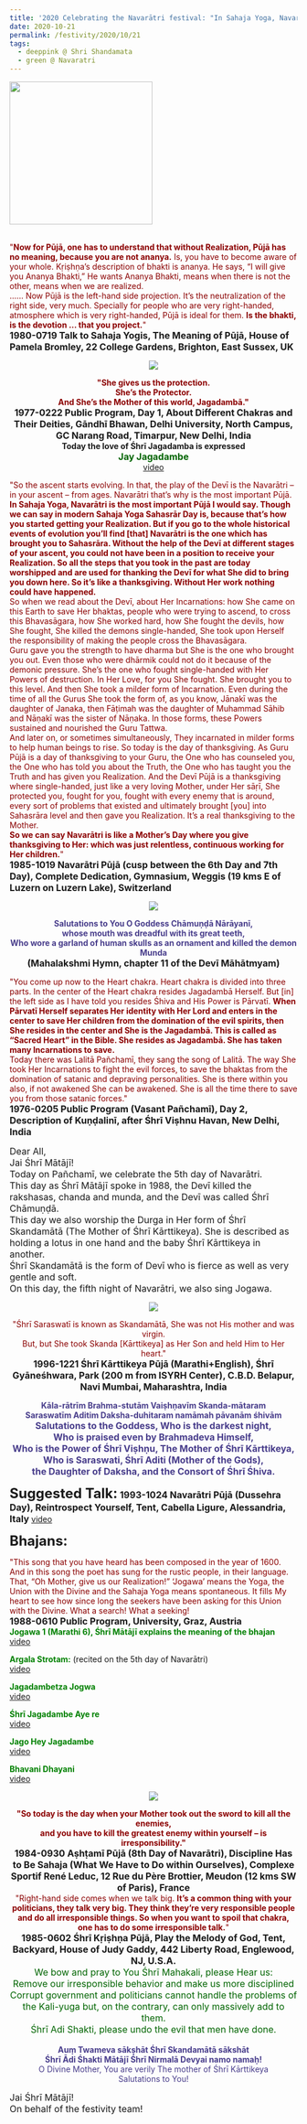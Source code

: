 ```yaml
---
title: '2020 Celebrating the Navarātri festival: "In Sahaja Yoga, Navarātri is the most important Pūjā I would say ...... Navarātri is the one which has brought you to Sahasrāra." '
date: 2020-10-21
permalink: /festivity/2020/10/21
tags:
  - deeppink @ Shri Shandamata
  - green @ Navaratri
---
```


<div style="text-align: left"><img src="/images/image00.png" width="250" /></div><br>

<p>
<font color="DarkRed">"<b>Now for Pūjā, one has to understand that without Realization, Pūjā has no meaning, because you are not ananya.</b> Is, you have to become aware of your whole. Kṛiṣhṇa’s description of bhakti is ananya. He says, “I will give you Ananya Bhakti,” He wants Ananya Bhakti, means when there is not the other, means when we are realized.<br>
...... Now Pūjā is the left-hand side projection. It’s the neutralization of the right side, very much. Specially for people who are very right-handed, atmosphere which is very right-handed, Pūjā is ideal for them. <b>Is the bhakti, is the devotion ... that you project.</b>"</font><br>
<font size="+0"><b>1980-0719 Talk to Sahaja Yogis, The Meaning of Pūjā, House of Pamela Bromley, 22 College Gardens, Brighton, East Sussex, UK</b></font>
</p>

<div style="text-align: center"><img src="/images/image524.png" /></div>

<p style=" text-align:center;">
<font color="DarkRed"><b>"She gives us the protection.<br>
She’s the Protector.<br>
And She’s the Mother of this world, Jagadambā."</b></font><br>
<font size="+0"><b>1977-0222 Public Program, Day 1, About Different Chakras and Their Deities, Gāndhī Bhawan, Delhi University, North Campus, GC Narang Road, Timarpur, New Delhi, India</b></font><br>
<b>Today the love of Śhrī Jagadamba is expressed</b><br>
<font size="+0"><font color="DarkGreen"><b>Jay Jagadambe</b></font></font><br>
<a href="https://www.youtube.com/watch?v=Mb2BG7DbhwY&ab_channel=SahajaYoga">video</a>
</p>

<p>
<font color="DarkRed">"So the ascent starts evolving. In that, the play of the Devī is the Navarātri – in your ascent – from ages. Navarātri that’s why is the most important Pūjā. <b>In Sahaja Yoga, Navarātri is the most important Pūjā I would say. Though we can say in modern Sahaja Yoga Sahasrār Day is, because that’s how you started getting your Realization. But if you go to the whole historical events of evolution you’ll find [that] Navarātri is the one which has brought you to Sahasrāra. Without the help of the Devī at different stages of your ascent, you could not have been in a position to receive your Realization. So all the steps that you took in the past are today worshipped and are used for thanking the Devī for what She did to bring you down here. So it’s like a thanksgiving. Without Her work nothing could have happened.</b><br>
So when we read about the Devī, about Her Incarnations: how She came on this Earth to save Her bhaktas, people who were trying to ascend, to cross this Bhavasāgara, how She worked hard, how She fought the devils, how She fought, She killed the demons single-handed, She took upon Herself the responsibility of making the people cross the Bhavasāgara.<br>
Guru gave you the strength to have dharma but She is the one who brought you out. Even those who were dhārmik could not do it because of the demonic pressure. She’s the one who fought single-handed with Her Powers of destruction. In Her Love, for you She fought. She brought you to this level. And then She took a milder form of Incarnation. Even during the time of all the Gurus She took the form of, as you know, Jānakī was the daughter of Janaka, then Fāṭimah was the daughter of Muhammad Sāhib and Nāṇakī was the sister of Nāṇaka. In those forms, these Powers sustained and nourished the Guru Tattwa.<br>
And later on, or sometimes simultaneously, They incarnated in milder forms to help human beings to rise. So today is the day of thanksgiving. As Guru Pūjā is a day of thanksgiving to your Guru, the One who has counseled you, the One who has told you about the Truth, the One who has taught you the Truth and has given you Realization. And the Devī Pūjā is a thanksgiving where single-handed, just like a very loving Mother, under Her sāṛī, She protected you, fought for you, fought with every enemy that is around, every sort of problems that existed and ultimately brought [you] into Sahasrāra level and then gave you Realization. It’s a real thanksgiving to the Mother.<br>
<b>So we can say Navarātri is like a Mother’s Day where you give thanksgiving to Her: which was just relentless, continuous working for Her children.</b>"</font><br>
<font size="+0"><b>1985-1019 Navarātri Pūjā (cusp between the 6th Day and 7th Day), Complete Dedication, Gymnasium, Weggis (19 kms E of Luzern on Luzern Lake), Switzerland</b></font>
</p>

<div style="text-align: center"><img src="/images/image525.png" /></div>

<p style="text-align:center;">
<font color="DarkSlateBlue"><b>Salutations to You O Goddess Chāmuṇḍā Nārāyanī,<br>
whose mouth was dreadful with its great teeth,<br>
Who wore a garland of human skulls as an ornament and killed the demon Munda</b></font><br>
<font size="+0"><b>(Mahalakshmi Hymn, chapter 11 of the Devī Māhātmyam)</b></font>
</p>

<p>
<font color="DarkRed">"You come up now to the Heart chakra. Heart chakra is divided into three parts. In the center of the Heart chakra resides Jagadambā Herself. But [in] the left side as I have told you resides Śhiva and His Power is Pārvatī. <b>When Pārvatī Herself separates Her identity with Her Lord and enters in the center to save Her children from the domination of the evil spirits, then She resides in the center and She is the Jagadambā. This is called as “Sacred Heart” in the Bible. She resides as Jagadambā. She has taken many Incarnations to save.</b><br>
Today there was Lalitā Pañchamī, they sang the song of Lalitā. The way She took Her Incarnations to fight the evil forces, to save the bhaktas from the domination of satanic and depraving personalities. She is there within you also, if not awakened She can be awakened. She is all the time there to save you from those satanic forces."</font><br>
<font size="+0"><b>1976-0205 Public Program (Vasant Pañchamī), Day 2, Description of Kuṇḍalinī, after Śhrī Viṣhnu Havan, New Delhi, India</b></font>
</p>

<p>
<font size="+0">Dear All,<br>
Jai Śhrī Mātājī!<br>
Today on Pañchamī, we celebrate the 5th day of Navarātri.<br>
This day as Śhrī Mātājī spoke in 1988, the Devī killed the rakshasas, chanda and munda, and the Devī was called Śhrī Chāmuṇḍā.<br>
This day we also worship the Durga in Her form of Śhrī Skandamātā (The Mother of Śhrī Kārttikeya). She is described as holding a lotus in one hand and the baby Śhrī Kārttikeya in another.<br>
Śhrī Skandamātā is the form of Devī who is fierce as well as very gentle and soft.<br>
On this day, the fifth night of Navarātri, we also sing Jogawa.</font><br>
</p>

<div style="text-align: center"><img src="/images/image526.png" /></div>

<p style="text-align:center;">
<font color="DarkRed">"Śhrī Saraswatī is known as Skandamātā, She was not His mother and was virgin.<br> 
But, but She took Skanda [Kārttikeya] as Her Son and held Him to Her heart."</font><br>
<font size="+0"><b>1996-1221 Śhrī Kārttikeya Pūjā (Marathi+English), Śhrī Gyāneśhwara, Park (200 m from ISYRH Center), C.B.D. Belapur, Navi Mumbai, Maharashtra, India</b></font>
</p>

<p style="text-align:center;">
<font color="DarkSlateBlue"><b>Kāla-rātrīm Brahma-stutām Vaiṣhṇavīm Skanda-mātaram<br> 
Saraswatīm Aditim Daksha-duhitaram namāmah pāvanām śhivām</b></font><br> 
<font color="DarkSlateBlue"><font size="+0"><b>Salutations to the Goddess, Who is the darkest night,<br>
Who is praised even by Brahmadeva Himself,<br>
Who is the Power of Śhrī Viṣhṇu, The Mother of Śhrī Kārttikeya,<br>
Who is Saraswati, Śhrī Aditi (Mother of the Gods),<br>
the Daughter of Daksha, and the Consort of Śhrī Śhiva.</b></font></font>
</p>

<font size="+2"><b>Suggested Talk:</b></font> 
<font size="+0"><b>1993-1024 Navarātri Pūjā (Dussehra Day), Reintrospect Yourself, Tent, Cabella Ligure, Alessandria, Italy</b></font>
<a href="https://www.youtube.com/watch?v=qcM8pl6Ht68&feature=emb_logo&ab_channel=TeachingsofH.H.ShriMatajiNirmalaDevi"> video</a><br>

<font size="+2"><b>Bhajans:</b></font>

<p>
<font color="DarkRed">"This song that you have heard has been composed in the year of 1600. And in this song the poet has sung for the rustic people, in their language. That, “Oh Mother, give us our Realization!” ‘Jogawa’ means the Yoga, the Union with the Divine and the Sahaja Yoga means spontaneous. It fills My heart to see how since long the seekers have been asking for this Union with the Divine. What a search! What a seeking!</font><br>
<font size="+0"><b>1988-0610 Public Program, University, Graz, Austria</b></font><br>
<font color="green"><b>Jogawa 1 (Marathi 6), Śhrī Mātājī explains the meaning of the bhajan</b></font><br>
<a href="https://www.youtube.com/watch?v=05wpMZ44Sxc&ab_channel=SahajaYoga">video</a>
</p>

<p>
<font color="green"><b>Argala Strotam:</b></font> (recited on the 5th day of Navarātri)<br>
<a href="https://www.youtube.com/watch?v=lVgW5k89t44&ab_channel=SahajayogaCulture">video</a>
</p>

<p>
<font color="green"><b>Jagadambetza Jogwa</b></font><br>
<a href="https://www.youtube.com/watch?v=XhrbN6oyXGA&ab_channel=SahajaYoga">video</a>
</p>
 
<p>
<font color="green"><b>Śhrī Jagadambe Aye re</b></font><br>
<a href="https://seven-teams.github.io/Videos_Links.html">video</a> 
</p>

<p>
<font color="green"><b>Jago Hey Jagadambe</b></font><br>
<a href="https://www.youtube.com/watch?v=1L0SDD76aAE&ab_channel=SahajaYoga">video</a> 
</p>

<p>
<font color="green"><b>Bhavani Dhayani</b></font><br>
<a href="https://seven-teams.github.io/Videos_Links.html">video</a> 
</p>

<div style="text-align: center"><img src="/images/image527.png" /></div>

<p style="text-align:center;">
<font color="DarkRed"><b>"So today is the day when your Mother took out the sword to kill all the enemies,<br>
 and you have to kill the greatest enemy within yourself – is irresponsibility."</b></font><br>
<font size="+0"><b>1984-0930 Aṣhṭamī Pūjā (8th Day of Navarātri), Discipline Has to Be Sahaja (What We Have to Do within Ourselves), Complexe Sportif René Leduc, 12 Rue du Père Brottier, Meudon (12 kms SW of Paris), France</b></font><br>
<font color="DarkRed">"Right-hand side comes when we talk big. <b>It’s a common thing with your politicians, they talk very big. They think they’re very responsible people and do all irresponsible things. So when you want to spoil that chakra, one has to do some irresponsible talk.</b>"</font><br>
<font size="+0"><b>1985-0602 Śhrī Kṛiṣhṇa Pūjā, Play the Melody of God, Tent, Backyard, House of Judy Gaddy, 442 Liberty Road, Englewood, NJ, U.S.A.</b></font><br>
<font color="DarkGreen"><font size="+0">We bow and pray to You Śhrī Mahakali, please Hear us:<br>
Remove our irresponsible behavior and make us more disciplined<br>
Corrupt government and politicians cannot handle the problems of the Kali-yuga but, on the contrary, can only massively add to them.<br>
Śhrī Adi Shakti, please undo the evil that men have done.</font></font><br>
<br>
<font color="DarkSlateBlue"><b>Auṃ Twameva sākṣhāt Śhrī Skandamātā sākshāt<br>
Śhrī Ādi Śhakti Mātājī Śhrī Nirmalā Devyai namo namaḥ!</b><br>
O Divine Mother, You are verily The mother of Śhrī Kārttikeya<br>
Salutations to You!</font>
</p>

<p>
<font size="+0">Jai Śhrī Mātājī!<br>
On behalf of the festivity team!</font>
</p>
